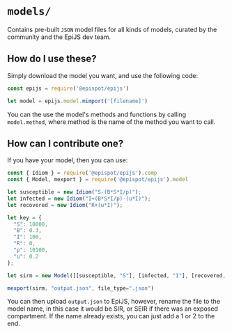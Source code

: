 # `models/` 

Contains pre-built `JSON` model files for all kinds of models, curated by the community and the EpiJS dev team.

## How do I use these?
Simply download the model you want, and use the following code:

```JavaScript
const epijs = require('@epispot/epijs')

let model = epijs.model.mimport('[filename]')
```
You can the use the model's methods and functions by calling `model.method`, where method is the name of the method you want to call.

## How can I contribute one?

If you have your model, then you can use:
```JavaScript
const { Idiom } = require('@epispot/epijs').comp
const { Model, mexport } = require('@epispot/epijs').model

let susceptible = new Idiom("S-(B*S*I/p)");
let infected = new Idiom("I+(B*S*I/p)-(u*I)");
let recovered = new Idiom("R+(u*I)");

let key = {
  "S": 10000,
  "B": 0.3,
  "I": 100,
  "R": 0,
  "p": 10100,
  "u": 0.2
};

let sirm = new Model([[susceptible, "S"], [infected, "I"], [recovered, "R"]], key)

mexport(sirm, "output.json", file_type=".json")
```
You can then upload `output.json` to EpiJS, however, rename the file to the model name, in this case it would be SIR, or SEIR if there was an exposed compartment. If the name already exists, you can just add a 1 or 2 to the end. 
